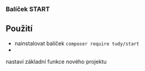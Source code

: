 ### Balíček START

## Použití

- nainstalovat balíček `composer require tudy/start`
-

nastaví základní funkce nového projektu
